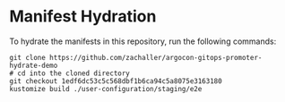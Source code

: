 # Manifest Hydration

To hydrate the manifests in this repository, run the following commands:

```shell
git clone https://github.com/zachaller/argocon-gitops-promoter-hydrate-demo
# cd into the cloned directory
git checkout 1edf6dc53c5c568dbf1b6ca94c5a8075e3163180
kustomize build ./user-configuration/staging/e2e
```
